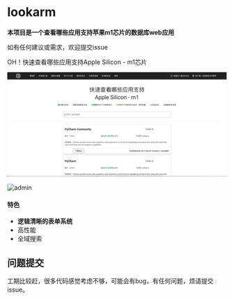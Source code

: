 # lookarm
**本项目是一个查看哪些应用支持苹果m1芯片的数据库web应用**

如有任何建议或需求，欢迎提交issue

OH！快速查看哪些应用支持Apple Silicon - m1芯片

![img.png](img.png)



![admin](F:\WorkSpace\lookarm\admin.png)

#### 特色

- **逻辑清晰的表单系统**
- 高性能
- 全域搜索



## 问题提交

工期比较赶，很多代码感觉考虑不够，可能会有bug，有任何问题，烦请提交issue。